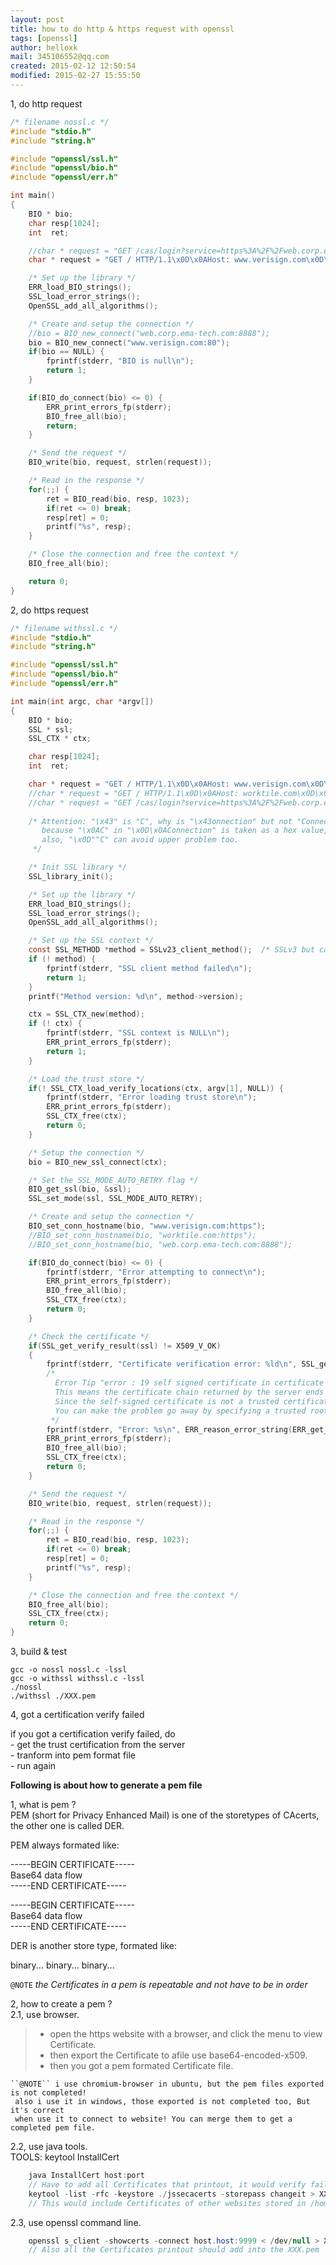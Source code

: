 ```yaml
---
layout: post
title: how to do http & https request with openssl 
tags: [openssl]
author: helloxk
mail: 345106552@qq.com
created: 2015-02-12 12:50:54
modified: 2015-02-27 15:55:50
---
```


1, do http request

```c
/* filename nossl.c */
#include "stdio.h"
#include "string.h"

#include "openssl/ssl.h"
#include "openssl/bio.h"
#include "openssl/err.h"

int main()
{
    BIO * bio;
    char resp[1024];
    int  ret;

    //char * request = "GET /cas/login?service=https%3A%2F%2Fweb.corp.ema-tech.com%3A8888%2F HTTP/1.1\x0D\x0AHost: web.corp.ema-tech.com\x0D\x0A\x43onnection: Close\x0D\x0A\x0D\x0A";
    char * request = "GET / HTTP/1.1\x0D\x0AHost: www.verisign.com\x0D\x0A\x43onnection: Close\x0D\x0A\x0D\x0A";

    /* Set up the library */
    ERR_load_BIO_strings();
    SSL_load_error_strings();
    OpenSSL_add_all_algorithms();

    /* Create and setup the connection */
    //bio = BIO_new_connect("web.corp.ema-tech.com:8888");
    bio = BIO_new_connect("www.verisign.com:80");
    if(bio == NULL) {
        fprintf(stderr, "BIO is null\n");
        return 1;
    }

    if(BIO_do_connect(bio) <= 0) {
        ERR_print_errors_fp(stderr);
        BIO_free_all(bio);
        return;
    }

    /* Send the request */
    BIO_write(bio, request, strlen(request));

    /* Read in the response */
    for(;;) {
        ret = BIO_read(bio, resp, 1023);
        if(ret <= 0) break;
        resp[ret] = 0;
        printf("%s", resp);
    }

    /* Close the connection and free the context */
    BIO_free_all(bio);

    return 0;
}
```

2, do https request

```c
/* filename withssl.c */
#include "stdio.h"
#include "string.h"

#include "openssl/ssl.h"
#include "openssl/bio.h"
#include "openssl/err.h"

int main(int argc, char *argv[])
{
    BIO * bio;
    SSL * ssl;
    SSL_CTX * ctx;

    char resp[1024];
    int  ret;

    char * request = "GET / HTTP/1.1\x0D\x0AHost: www.verisign.com\x0D\x0A\x43onnection: Close\x0D\x0A\x0D\x0A";
    //char * request = "GET / HTTP/1.1\x0D\x0AHost: worktile.com\x0D\x0A\x43onnection: Close\x0D\x0A\x0D\x0A";
    //char * request = "GET /cas/login?service=https%3A%2F%2Fweb.corp.ema-tech.com%3A8888%2F HTTP/1.1\x0D\x0AHost: web.corp.ema-tech.com\x0D\x0A""Connection: Close\x0D\x0A\x0D\x0A";
    
    /* Attention: "\x43" is "C", why is "\x43onnection" but not "Connection" ?
       because "\x0AC" in "\x0D\x0AConnection" is taken as a hex value, not the string "\nConnection"
       also, "\x0D""C" can avoid upper problem too.
     */

    /* Init SSL library */
    SSL_library_init();

    /* Set up the library */
    ERR_load_BIO_strings();
    SSL_load_error_strings();
    OpenSSL_add_all_algorithms();

    /* Set up the SSL context */
    const SSL_METHOD *method = SSLv23_client_method();	/* SSLv3 but can rollback to v2 */
    if (! method) {
        fprintf(stderr, "SSL client method failed\n");
        return 1;
    }
    printf("Method version: %d\n", method->version);

    ctx = SSL_CTX_new(method);
    if (! ctx) {
        fprintf(stderr, "SSL context is NULL\n");
        ERR_print_errors_fp(stderr);
        return 1;
    }

    /* Load the trust store */
    if(! SSL_CTX_load_verify_locations(ctx, argv[1], NULL)) {
        fprintf(stderr, "Error loading trust store\n");
        ERR_print_errors_fp(stderr);
        SSL_CTX_free(ctx);
        return 0;
    }

    /* Setup the connection */
    bio = BIO_new_ssl_connect(ctx);

    /* Set the SSL_MODE_AUTO_RETRY flag */
    BIO_get_ssl(bio, &ssl);
    SSL_set_mode(ssl, SSL_MODE_AUTO_RETRY);

    /* Create and setup the connection */
    BIO_set_conn_hostname(bio, "www.verisign.com:https");
    //BIO_set_conn_hostname(bio, "worktile.com:https");
    //BIO_set_conn_hostname(bio, "web.corp.ema-tech.com:8888");

    if(BIO_do_connect(bio) <= 0) {
        fprintf(stderr, "Error attempting to connect\n");
        ERR_print_errors_fp(stderr);
        BIO_free_all(bio);
        SSL_CTX_free(ctx);
        return 0;
    }

    /* Check the certificate */
    if(SSL_get_verify_result(ssl) != X509_V_OK)
    {
        fprintf(stderr, "Certificate verification error: %ld\n", SSL_get_verify_result(ssl));
        /*
          Error Tip "error : 19 self signed certificate in certificate chain" means:
          This means the certificate chain returned by the server ends with a ‘self signed certificate’. 
          Since the self-signed certificate is not a trusted certificate, it is reported as an error.
          You can make the problem go away by specifying a trusted root CA (certificate authority)
         */
        fprintf(stderr, "Error: %s\n", ERR_reason_error_string(ERR_get_error()));
        ERR_print_errors_fp(stderr);
        BIO_free_all(bio);
        SSL_CTX_free(ctx);
        return 0;
    }

    /* Send the request */
    BIO_write(bio, request, strlen(request));

    /* Read in the response */
    for(;;) {
        ret = BIO_read(bio, resp, 1023);
        if(ret <= 0) break;
        resp[ret] = 0;
        printf("%s", resp);
    }

    /* Close the connection and free the context */
    BIO_free_all(bio);
    SSL_CTX_free(ctx);
    return 0;
}
```

3, build & test

    gcc -o nossl nossl.c -lssl  
    gcc -o withssl withssl.c -lssl
    ./nossl
    ./withssl ./XXX.pem 

4, got a certification verify failed  
>
   if you got a certification verify failed, do  
    - get the trust certification from the server  
    - tranform into pem format file  
    - run again  
>


**Following is about how to generate a pem file**

1, what is pem ?  
PEM (short for Privacy Enhanced Mail) is one of the storetypes of CAcerts, 
the other one is called DER.
 
PEM always formated like:
>
-----BEGIN CERTIFICATE-----  
  Base64 data flow  
-----END CERTIFICATE-----  
> 
-----BEGIN CERTIFICATE-----  
  Base64 data flow  
-----END CERTIFICATE-----  
>

DER is another store type, formated like:  
>
binary... binary... binary...
>

``@NOTE`` *the Certificates in a pem is repeatable and not have to be in order*

2, how to create a pem ?  
2.1, use browser.  
>   * open the https website with a browser, and click the menu to view Certificate.
>   * then export the Certificate to afile use base64-encoded-x509.
>   * then you got a pem formated Certificate file.
>  
    ``@NOTE`` i use chromium-browser in ubuntu, but the pem files exported is not completed!
     also i use it in windows, those exported is not completed too, But it's correct 
     when use it to connect to website! You can merge them to get a completed pem file.


2.2, use java tools.  
    TOOLS: keytool InstallCert 

```java
    java InstallCert host:port   
    // Have to add all Certificates that printout, it would verify failed even only lack of one Certificate
    keytool -list -rfc -keystore ./jssecacerts -storepass changeit > XXX.pem
    // This would include Certificates of other websites stored in /home/ema/jdk1.7/jre/lib/security/cacerts
```

2.3, use openssl command line.  

```java
    openssl s_client -showcerts -connect host.host:9999 < /dev/null > XXX.pem
    // Also all the Certificates printout should add into the XXX.pem
```

